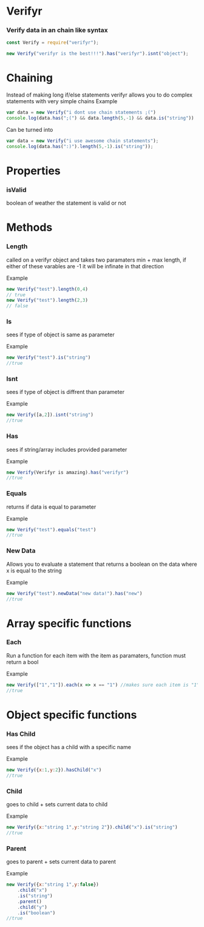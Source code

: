 # Verifyr

### Verify data in an chain like syntax

```js
const Verify = require("verifyr");

new Verify("verifyr is the best!!!").has("verifyr").isnt("object");
```

# Chaining

Instead of making long if/else statements verifyr allows you to do complex statements with very simple chains
Example
```js
var data = new Verify("i dont use chain statements ;(")
console.log(data.has(";(") && data.length(5,-1) && data.is("string"))
```

Can be turned into

```js
var data = new Verify("i use awesome chain statements");
console.log(data.has(":)").length(5,-1).is("string"));
```

# Properties

### isValid
boolean of weather the statement is valid or not

# Methods

### Length
called on a verifyr object and takes two paramaters min + max length, if either of these varables are -1 it will be infinate in that direction

Example
```js
new Verify("test").length(0,4)
// true
new Verify("test").length(2,3)
// false
```

### Is
sees if type of object is same as parameter

Example
```js
new Verify("test").is("string")
//true
```

### Isnt
sees if type of object is diffrent than parameter

Example
```js
new Verify([a,2]).isnt("string")
//true
```

### Has
sees if string/array includes provided parameter

Example
```js
new Verify(Verifyr is amazing).has("verifyr")
//true
```

### Equals
returns if data is equal to parameter

Example
```js
new Verify("test").equals("test")
//true
```

### New Data
Allows you to evaluate a statement that returns a boolean on the data where x is equal to the string

Example
```js
new Verify("test").newData("new data!").has("new")
//true
```

# Array specific functions

### Each
Run a function for each item with the item as paramaters, function must return a bool

Example
```js
new Verify(["1","1"]).each(x => x == "1") //makes sure each item is "1"
//true
```

# Object specific functions

### Has Child
sees if the object has a child with a specific name

Example
```js
new Verify({x:1,y:2}).hasChild("x")
//true
```

### Child
goes to child + sets current data to child

Example
```js
new Verify({x:"string 1",y:"string 2"}).child("x").is("string")
//true
```

### Parent
goes to parent + sets current data to parent

Example
```js
new Verify({x:"string 1",y:false})
    .child("x")
    .is("string")
    .parent()
    .child("y")
    .is("boolean")
//true
```
